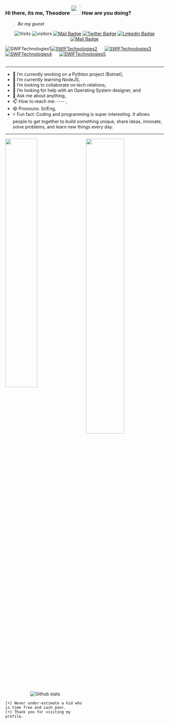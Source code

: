 ### Hi there, its me, Theodore  <img width=30px height=30px src="https://user-images.githubusercontent.com/1303154/88677602-1635ba80-d120-11ea-84d8-d263ba5fc3c0.gif">  How are you doing? 
>  <b>*Be my guest* </b> <br>

       
<center>

![Visits](https://komarev.com/ghpvc/?username=Ngulefac) ![visitors](https://visitor-badge.glitch.me/badge?page_id=Ngulefac) [![Mail Badge](https://img.shields.io/badge/-Ngulefac-c0392b?style=flat&labelColor=c0392b&logo=gmail&logoColor=white)](mailto:ngulefacfolefac@gmail.com) [![Twitter Badge](https://img.shields.io/badge/-@Ngulefac-1ca0f1?style=flat&labelColor=1ca0f1&logo=twitter&logoColor=white&link=https://twitter.com/itz_omen)](https://twitter.com/NgulefacTheoph1) [![Linkedin Badge](https://img.shields.io/badge/-Ngulefac-0e76a8?style=flat&labelColor=0e76a8&logo=linkedin&logoColor=white)](https://www.linkedin.com/in/ngulefac-fobella-61707b1b8/)  [![Mail Badge](https://img.shields.io/badge/-@Ngulefac-405DE6?style=flat&labelColor=5851DB&logo=instagram&logoColor=white)](https://www.instagram.com/ngulefactheophilus/)
    </center>

    

 <table>
 <tr><a align="left"  hrefh="ttps://imgur.com/MtVDzJV.png"><img src="https://imgur.com/MtVDzJV.png" title="SWIFTechnologies1" /></a></tr>
 <tr><a align="right" href="https://i.imgur.com/1NwbXMB.png"><img src="https://i.imgur.com/1NwbXMB.png" title="SWIFTechnologies2" /></a></tr>
 <tr>&nbsp;&nbsp;&nbsp;&nbsp;&nbsp;&nbsp;</tr>
 <tr><a align="center" href="https://imgur.com/ElTMbu4.png"><img src="https://imgur.com/ElTMbu4.png" title="SWIFTechnologies3" /></a></tr>
 <tr>&nbsp;&nbsp;&nbsp;&nbsp;&nbsp;&nbsp;&nbsp;&nbsp;&nbsp;</tr>
 <tr><a align="center" href="https://i.imgur.com/FBlUSeO.png"><img src="https://i.imgur.com/FBlUSeO.png" title="SWIFTechnologies4" /></a></tr>
 <tr>&nbsp;&nbsp;&nbsp;&nbsp;&nbsp;&nbsp;</tr>
 <tr><a align="center" href="https://i.imgur.com/dPuUTJk.png"><img src="https://i.imgur.com/dPuUTJk.png" title="SWIFTechnologies5" /></a></tr>
 </table>     

<hr>
  
- 🔭 I’m currently working on a Pythton project (Botnet),
- 🌱 I’m currently learning NodeJS,
- 👯 I’m looking to collaborate on tech relations,
- 🤔 I’m looking for help with an Operating System designer, and
- 💬 Ask me about anything,
- 📫 How to reach me: ---- ,
- 😄 Pronouns: Sr/Eng,
- ⚡ Fun fact: Coding and programming is super interesting. It allows people to get together to build something unique, share ideas, innovate, solve problems, and learn new things every day.
<!-- 
My perfect day would start with prayers and coding and end with coding & prayers. 
-->
<hr>

<a href="https://github.com/anuraghazra/github-readme-stats">
  <img align="left" width=45% src="https://github-readme-stats.vercel.app/api/top-langs/?username=Ngulefac&layout=compact&theme=chartreuse-dark" />
</a>
  
<a href="https://github.com/Ngulefac/github-readme-stats">
  <img align="right" width=49%  src="https://github-readme-stats.vercel.app/api/pin/?username=anuraghazra&repo=github-readme-stats&theme=chartreuse-dark" />
</a>    
<center>

![Github stats](https://github-readme-stats.vercel.app/api?username=Ngulefac&show_icons=true&count_private=true&theme=chartreuse-dark)
</center>


```[+] Never under-estimate a kid who is time free and cash poor.``` <br>
```[+] Thank you for visiting my profile.``` <br>
